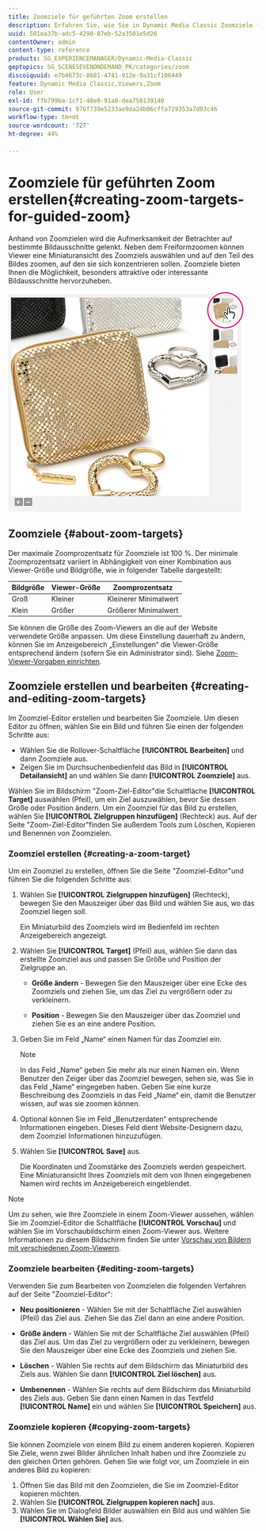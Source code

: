```yaml
---
title: Zoomziele für geführten Zoom erstellen
description: Erfahren Sie, wie Sie in Dynamic Media Classic Zoomziele für geführtes Zoomen erstellen.
uuid: 501ea37b-adc5-4290-87eb-52a3501e5d26
contentOwner: admin
content-type: reference
products: SG_EXPERIENCEMANAGER/Dynamic-Media-Classic
geptopics: SG_SCENESEVENONDEMAND_PK/categories/zoom
discoiquuid: e7b4673c-8681-4741-912e-9a31cf106449
feature: Dynamic Media Classic,Viewers,Zoom
role: User
exl-id: ffb799ba-1cf1-48e0-91a8-dea758139140
source-git-commit: 976f739e5233ae9da24b06cffa729353a7d03c46
workflow-type: tm+mt
source-wordcount: '727'
ht-degree: 44%

---
```


# Zoomziele für geführten Zoom erstellen{#creating-zoom-targets-for-guided-zoom}

Anhand von Zoomzielen wird die Aufmerksamkeit der Betrachter auf bestimmte Bildausschnitte gelenkt. Neben dem Freiformzoomen können Viewer eine Miniaturansicht des Zoomziels auswählen und auf den Teil des Bildes zoomen, auf den sie sich konzentrieren sollen. Zoomziele bieten Ihnen die Möglichkeit, besonders attraktive oder interessante Bildausschnitte hervorzuheben.

![Zoomziele für geführten Zoom erstellen](/help/assets/zo_guided_zoom.png)

## Zoomziele {#about-zoom-targets}

Der maximale Zoomprozentsatz für Zoomziele ist 100 %. Der minimale Zoomprozentsatz variiert in Abhängigkeit von einer Kombination aus Viewer-Größe und Bildgröße, wie in folgender Tabelle dargestellt:

| Bildgröße | Viewer-Größe | Zoomprozentsatz |
| --- | --- | --- |
| Groß | Kleiner | Kleinerer Minimalwert |
| Klein | Größer | Größerer Minimalwert |

Sie können die Größe des Zoom-Viewers an die auf der Website verwendete Größe anpassen. Um diese Einstellung dauerhaft zu ändern, können Sie im Anzeigebereich „Einstellungen“ die Viewer-Größe entsprechend ändern (sofern Sie ein Administrator sind). Siehe [Zoom-Viewer-Vorgaben einrichten](setting-zoom-viewer-presets.md#setting_up_zoom_viewer_presets).

## Zoomziele erstellen und bearbeiten {#creating-and-editing-zoom-targets}

Im Zoomziel-Editor erstellen und bearbeiten Sie Zoomziele. Um diesen Editor zu öffnen, wählen Sie ein Bild und führen Sie einen der folgenden Schritte aus:

* Wählen Sie die Rollover-Schaltfläche **[!UICONTROL Bearbeiten]** und dann Zoomziele aus.
* Zeigen Sie im Durchsuchenbedienfeld das Bild in **[!UICONTROL Detailansicht]** an und wählen Sie dann **[!UICONTROL Zoomziele]** aus.

Wählen Sie im Bildschirm &quot;Zoom-Ziel-Editor&quot;die Schaltfläche **[!UICONTROL Target]** auswählen (Pfeil), um ein Ziel auszuwählen, bevor Sie dessen Größe oder Position ändern. Um ein Zoomziel für das Bild zu erstellen, wählen Sie **[!UICONTROL Zielgruppen hinzufügen]** (Rechteck) aus. Auf der Seite &quot;Zoom-Ziel-Editor&quot;finden Sie außerdem Tools zum Löschen, Kopieren und Benennen von Zoomzielen.

### Zoomziel erstellen {#creating-a-zoom-target}

Um ein Zoomziel zu erstellen, öffnen Sie die Seite &quot;Zoomziel-Editor&quot;und führen Sie die folgenden Schritte aus:

1. Wählen Sie **[!UICONTROL Zielgruppen hinzufügen]** (Rechteck), bewegen Sie den Mauszeiger über das Bild und wählen Sie aus, wo das Zoomziel liegen soll.

   Ein Miniaturbild des Zoomziels wird im Bedienfeld im rechten Anzeigebereich angezeigt.

1. Wählen Sie **[!UICONTROL Target]** (Pfeil) aus, wählen Sie dann das erstellte Zoomziel aus und passen Sie Größe und Position der Zielgruppe an.

   * **Größe ändern**  - Bewegen Sie den Mauszeiger über eine Ecke des Zoomziels und ziehen Sie, um das Ziel zu vergrößern oder zu verkleinern.

   * **Position**  - Bewegen Sie den Mauszeiger über das Zoomziel und ziehen Sie es an eine andere Position.

1. Geben Sie im Feld „Name“ einen Namen für das Zoomziel ein.

   >[!NOTE]
   >
   >In das Feld „Name“ geben Sie mehr als nur einen Namen ein. Wenn Benutzer den Zeiger über das Zoomziel bewegen, sehen sie, was Sie in das Feld „Name“ eingegeben haben. Geben Sie eine kurze Beschreibung des Zoomziels in das Feld „Name“ ein, damit die Benutzer wissen, auf was sie zoomen können.

1. Optional können Sie im Feld „Benutzerdaten“ entsprechende Informationen eingeben. Dieses Feld dient Website-Designern dazu, dem Zoomziel Informationen hinzuzufügen.
1. Wählen Sie **[!UICONTROL Save]** aus.

   Die Koordinaten und Zoomstärke des Zoomziels werden gespeichert. Eine Miniaturansicht Ihres Zoomziels mit dem von Ihnen eingegebenen Namen wird rechts im Anzeigebereich eingeblendet.

>[!NOTE]
>
>Um zu sehen, wie Ihre Zoomziele in einem Zoom-Viewer aussehen, wählen Sie im Zoomziel-Editor die Schaltfläche **[!UICONTROL Vorschau]** und wählen Sie im Vorschaubildschirm einen Zoom-Viewer aus. Weitere Informationen zu diesem Bildschirm finden Sie unter [Vorschau von Bildern mit verschiedenen Zoom-Viewern](previewing-image-assets-different-zoom.md#previewing_image_assets_with_different_zoom_viewers).

### Zoomziele bearbeiten {#editing-zoom-targets}

Verwenden Sie zum Bearbeiten von Zoomzielen die folgenden Verfahren auf der Seite &quot;Zoomziel-Editor&quot;:

* **Neu positionieren**  - Wählen Sie mit der Schaltfläche Ziel auswählen (Pfeil) das Ziel aus. Ziehen Sie das Ziel dann an eine andere Position.

* **Größe ändern**  - Wählen Sie mit der Schaltfläche Ziel auswählen (Pfeil) das Ziel aus. Um das Ziel zu vergrößern oder zu verkleinern, bewegen Sie den Mauszeiger über eine Ecke des Zoomziels und ziehen Sie.

* **Löschen**  - Wählen Sie rechts auf dem Bildschirm das Miniaturbild des Ziels aus. Wählen Sie dann **[!UICONTROL Ziel löschen]** aus.

* **Umbenennen**  - Wählen Sie rechts auf dem Bildschirm das Miniaturbild des Ziels aus. Geben Sie dann einen Namen in das Textfeld **[!UICONTROL Name]** ein und wählen Sie **[!UICONTROL Speichern]** aus.

### Zoomziele kopieren {#copying-zoom-targets}

Sie können Zoomziele von einem Bild zu einem anderen kopieren. Kopieren Sie Ziele, wenn zwei Bilder ähnlichen Inhalt haben und ihre Zoomziele zu den gleichen Orten gehören. Gehen Sie wie folgt vor, um Zoomziele in ein anderes Bild zu kopieren:

1. Öffnen Sie das Bild mit den Zoomzielen, die Sie im Zoomziel-Editor kopieren möchten.
1. Wählen Sie **[!UICONTROL Zielgruppen kopieren nach]** aus.
1. Wählen Sie im Dialogfeld Bilder auswählen ein Bild aus und wählen Sie **[!UICONTROL Wählen Sie]** aus.
